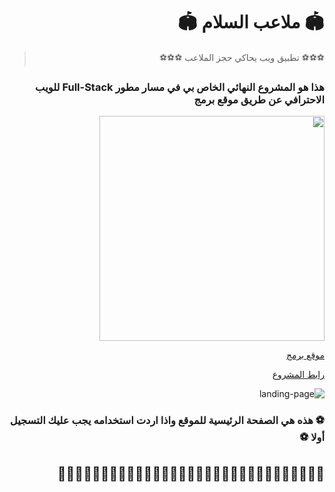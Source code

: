<div dir="rtl">

# :stadium:	ملاعب السلام :stadium:	

> :soccer::soccer::soccer: تطبيق ويب يحاكي حجز الملاعب :soccer::soccer::soccer:

### هذا هو المشروع النهائي الخاص بي في مسار مطور Full-Stack للويب الاحترافي عن طريق موقع برمج 
<img src="https://user-images.githubusercontent.com/39938519/123954158-bfc8a000-d9b0-11eb-9832-7b5ed299a2f1.jpeg" width="360" heigth="200"/>  

[موقع برمج](https://www.barmej.com/)

[رابط المشروع](https://alsalam-app.herokuapp.com/)
  
![landing-page](https://user-images.githubusercontent.com/39938519/123954516-29e14500-d9b1-11eb-8d6e-d1d05e509681.png)
  
  
 ### :soccer: هذه هي الصفحة الرئيسية للموقع واذا اردت استخدامه يجب عليك التسجيل أولا :soccer: 

:diamond_shape_with_a_dot_inside::diamond_shape_with_a_dot_inside::diamond_shape_with_a_dot_inside::diamond_shape_with_a_dot_inside::diamond_shape_with_a_dot_inside::diamond_shape_with_a_dot_inside::diamond_shape_with_a_dot_inside::diamond_shape_with_a_dot_inside::diamond_shape_with_a_dot_inside::diamond_shape_with_a_dot_inside::diamond_shape_with_a_dot_inside::diamond_shape_with_a_dot_inside::diamond_shape_with_a_dot_inside::diamond_shape_with_a_dot_inside::diamond_shape_with_a_dot_inside::diamond_shape_with_a_dot_inside::diamond_shape_with_a_dot_inside::diamond_shape_with_a_dot_inside::diamond_shape_with_a_dot_inside::diamond_shape_with_a_dot_inside::diamond_shape_with_a_dot_inside::diamond_shape_with_a_dot_inside::diamond_shape_with_a_dot_inside::diamond_shape_with_a_dot_inside::diamond_shape_with_a_dot_inside::diamond_shape_with_a_dot_inside::diamond_shape_with_a_dot_inside::diamond_shape_with_a_dot_inside::diamond_shape_with_a_dot_inside::diamond_shape_with_a_dot_inside::diamond_shape_with_a_dot_inside: 
---  
</div>
